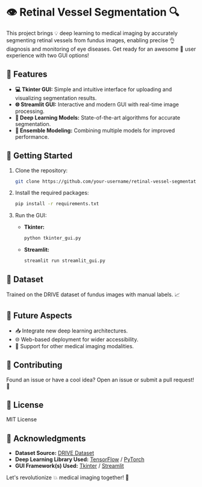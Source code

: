 # 👁️ Retinal Vessel Segmentation 🔍

This project brings 💡 deep learning to medical imaging by accurately segmenting retinal vessels from fundus images, enabling precise 👌 diagnosis and monitoring of eye diseases. Get ready for an awesome 🚀 user experience with two GUI options!

## 🌟 Features

- **💻 Tkinter GUI:** Simple and intuitive interface for uploading and visualizing segmentation results.
- **🌐 Streamlit GUI:** Interactive and modern GUI with real-time image processing.
- **🧠 Deep Learning Models:** State-of-the-art algorithms for accurate segmentation.
- **🤖 Ensemble Modeling:** Combining multiple models for improved performance.

## 🚀 Getting Started

1. Clone the repository:
    ```bash
    git clone https://github.com/your-username/retinal-vessel-segmentation.git
    ```

2. Install the required packages:
    ```bash
    pip install -r requirements.txt
    ```

3. Run the GUI:
    - **Tkinter:**
        ```bash
        python tkinter_gui.py
        ```
    - **Streamlit:**
        ```bash
        streamlit run streamlit_gui.py
        ```

## 📂 Dataset

Trained on the DRIVE dataset of fundus images with manual labels. 📈

## 🔭 Future Aspects

- 📥 Integrate new deep learning architectures.
- 🌐 Web-based deployment for wider accessibility.
- 📡 Support for other medical imaging modalities.

## 🤝 Contributing

Found an issue or have a cool idea? Open an issue or submit a pull request! 🎉

## 📄 License

MIT License

## 🙏 Acknowledgments

- **Dataset Source:** [DRIVE Dataset](https://drive.grand-challenge.org/)
- **Deep Learning Library Used:** [TensorFlow](https://www.tensorflow.org/) / [PyTorch](https://pytorch.org/)
- **GUI Framework(s) Used:** [Tkinter](https://docs.python.org/3/library/tkinter.html) / [Streamlit](https://streamlit.io/)

Let's revolutionize 💥 medical imaging together! 🚀
